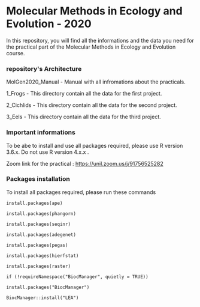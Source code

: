 # Molecular Methods in Ecology and Evolution - 2020

In this repository, you will find all the informations and the data you need for the practical part of the Molecular Methods in Ecology and Evolution course.


### repository's Architecture 

MolGen2020_Manual			- Manual with all infromations about the practicals. 

1_Frogs								- This directory contain all the data for the first project.

2_Cichlids						- This directory contain all the data for the second project.

3_Eels								- This directory contain all the data for the third project.


### Important informations

To be abe to install and use all packages required, please use R version 3.6.x. Do not use R version 4.x.x .

Zoom link for the practical :  https://unil.zoom.us/j/91756525282



### Packages installation

To install all packages required, please run these commands

`install.packages(ape)`

`install.packages(phangorn)`

`install.packages(seqinr)`

`install.packages(adegenet)`

`install.packages(pegas)`

`install.packages(hierfstat)`

`install.packages(raster)`

`if (!requireNamespace("BiocManager", quietly = TRUE))`

`install.packages("BiocManager")`

`BiocManager::install("LEA")`
